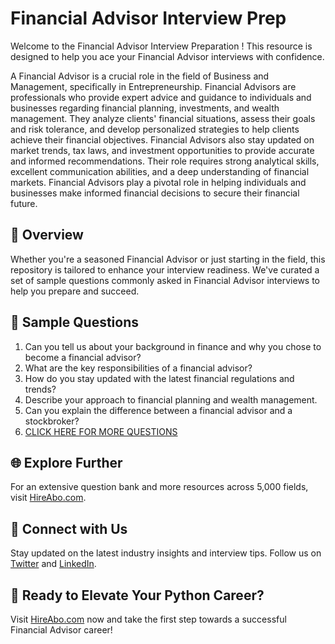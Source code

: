 # Financial Advisor Interview Prep

Welcome to the Financial Advisor Interview Preparation ! This resource is designed to help you ace your Financial Advisor interviews with confidence.

A Financial Advisor is a crucial role in the field of Business and Management, specifically in Entrepreneurship. Financial Advisors are professionals who provide expert advice and guidance to individuals and businesses regarding financial planning, investments, and wealth management. They analyze clients' financial situations, assess their goals and risk tolerance, and develop personalized strategies to help clients achieve their financial objectives. Financial Advisors also stay updated on market trends, tax laws, and investment opportunities to provide accurate and informed recommendations. Their role requires strong analytical skills, excellent communication abilities, and a deep understanding of financial markets. Financial Advisors play a pivotal role in helping individuals and businesses make informed financial decisions to secure their financial future.

## 🚀 Overview

Whether you're a seasoned Financial Advisor or just starting in the field, this repository is tailored to enhance your interview readiness. We've curated a set of sample questions commonly asked in Financial Advisor interviews to help you prepare and succeed.

## 📝 Sample Questions

1. Can you tell us about your background in finance and why you chose to become a financial advisor?
2. What are the key responsibilities of a financial advisor?
3. How do you stay updated with the latest financial regulations and trends?
4. Describe your approach to financial planning and wealth management.
5. Can you explain the difference between a financial advisor and a stockbroker?
6. [CLICK HERE FOR MORE QUESTIONS](https://hireabo.com/job/1_4_40/Financial%20Advisor)

## 🌐 Explore Further

For an extensive question bank and more resources across 5,000 fields, visit [HireAbo.com](https://www.hireabo.com).

## 📱 Connect with Us

Stay updated on the latest industry insights and interview tips. Follow us on [Twitter](https://twitter.com/hireabo) and [LinkedIn](https://www.linkedin.com/in/hire-abo-3609972a8/).

## 🚀 Ready to Elevate Your Python Career?

Visit [HireAbo.com](https://www.hireabo.com) now and take the first step towards a successful Financial Advisor career!